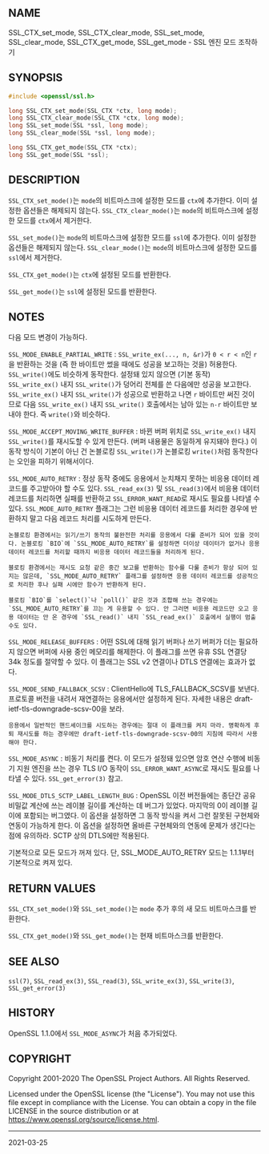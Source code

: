 ## NAME

SSL_CTX_set_mode, SSL_CTX_clear_mode, SSL_set_mode, SSL_clear_mode, SSL_CTX_get_mode, SSL_get_mode - SSL 엔진 모드 조작하기

## SYNOPSIS

```c
#include <openssl/ssl.h>

long SSL_CTX_set_mode(SSL_CTX *ctx, long mode);
long SSL_CTX_clear_mode(SSL_CTX *ctx, long mode);
long SSL_set_mode(SSL *ssl, long mode);
long SSL_clear_mode(SSL *ssl, long mode);

long SSL_CTX_get_mode(SSL_CTX *ctx);
long SSL_get_mode(SSL *ssl);
```

## DESCRIPTION

`SSL_CTX_set_mode()`는 `mode`의 비트마스크에 설정한 모드를 `ctx`에 추가한다. 이미 설정한 옵션들은 해제되지 않는다. `SSL_CTX_clear_mode()`는 `mode`의 비트마스크에 설정한 모드를 `ctx`에서 제거한다.

`SSL_set_mode()`는 `mode`의 비트마스크에 설정한 모드를 `ssl`에 추가한다. 이미 설정한 옵션들은 해제되지 않는다. `SSL_clear_mode()`는 `mode`의 비트마스크에 설정한 모드를 `ssl`에서 제거한다.

`SSL_CTX_get_mode()`는 `ctx`에 설정된 모드를 반환한다.

`SSL_get_mode()`는 `ssl`에 설정된 모드를 반환한다.

## NOTES

다음 모드 변경이 가능하다.

`SSL_MODE_ENABLE_PARTIAL_WRITE`
:   `SSL_write_ex(..., n, &r)`가 `0 < r < n`인 `r`을 반환하는 것을 (즉 한 바이트만 썼을 때에도 성공을 보고하는 것을) 허용한다. `SSL_write()`에도 비슷하게 동작한다. 설정돼 있지 않으면 (기본 동작) `SSL_write_ex()` 내지 `SSL_write()`가 덩어리 전체를 쓴 다음에만 성공을 보고한다. `SSL_write_ex()` 내지 `SSL_write()`가 성공으로 반환하고 나면 `r` 바이트만 써진 것이므로 다음 `SSL_write_ex()` 내지 `SSL_write()` 호출에서는 남아 있는 `n-r` 바이트만 보내야 한다. 즉 `write()`와 비슷하다.

`SSL_MODE_ACCEPT_MOVING_WRITE_BUFFER`
:   바뀐 버퍼 위치로 `SSL_write_ex()` 내지 `SSL_write()`를 재시도할 수 있게 만든다. (버퍼 내용물은 동일하게 유지돼야 한다.) 이 동작 방식이 기본이 아닌 건 논블로킹 `SSL_write()`가 논블로킹 `write()`처럼 동작한다는 오인을 피하기 위해서이다.

`SSL_MODE_AUTO_RETRY`
:   정상 동작 중에도 응용에서 눈치채지 못하는 비응용 데이터 레코드를 주고받아야 할 수도 있다. `SSL_read_ex(3)` 및 `SSL_read(3)`에서 비응용 데이터 레코드를 처리하면 실패를 반환하고 `SSL_ERROR_WANT_READ`로 재시도 필요를 나타낼 수 있다. `SSL_MODE_AUTO_RETRY` 플래그는 그런 비응용 데이터 레코드를 처리한 경우에 반환하지 말고 다음 레코드 처리를 시도하게 만든다.

    논블로킹 환경에서는 읽기/쓰기 동작의 불완전한 처리를 응용에서 다룰 준비가 되어 있을 것이다. 논블로킹 `BIO`에 `SSL_MODE_AUTO_RETRY`를 설정하면 더이상 데이터가 없거나 응용 데이터 레코드를 처리할 때까지 비응용 데이터 레코드들을 처리하게 된다.

    블로킹 환경에서는 재시도 요청 같은 중간 보고를 반환하는 함수를 다룰 준비가 항상 되어 있지는 않은데, `SSL_MODE_AUTO_RETRY` 플래그를 설정하면 응용 데이터 레코드를 성공적으로 처리한 후나 실패 시에만 함수가 반환하게 된다.

    블로킹 `BIO`를 `select()`나 `poll()` 같은 것과 조합해 쓰는 경우에는 `SSL_MODE_AUTO_RETRY`를 끄는 게 유용할 수 있다. 안 그러면 비응용 레코드만 오고 응용 데이터는 안 온 경우에 `SSL_read()` 내지 `SSL_read_ex()` 호출에서 실행이 멈출 수도 있다.

`SSL_MODE_RELEASE_BUFFERS`
:   어떤 SSL에 대해 읽기 버퍼나 쓰기 버퍼가 더는 필요하지 않으면 버퍼에 사용 중인 메모리를 해제한다. 이 플래그를 쓰면 유휴 SSL 연결당 34k 정도를 절약할 수 있다. 이 플래그는 SSL v2 연결이나 DTLS 연결에는 효과가 없다.

`SSL_MODE_SEND_FALLBACK_SCSV`
:   ClientHello에 TLS_FALLBACK_SCSV를 보낸다. 프로토콜 버전을 내려서 재연결하는 응용에서만 설정하게 된다. 자세한 내용은 draft-ietf-tls-downgrade-scsv-00을 보라.

    응용에서 일반적인 핸드셰이크를 시도하는 경우에는 절대 이 플래크를 켜지 마라. 명확하게 후퇴 재시도를 하는 경우에만 draft-ietf-tls-downgrade-scsv-00의 지침에 따라서 사용해야 한다.

`SSL_MODE_ASYNC`
:   비동기 처리를 켠다. 이 모드가 설정돼 있으면 암호 연산 수행에 비동기 지원 엔진을 쓰는 경우 TLS I/O 동작이 `SSL_ERROR_WANT_ASYNC`로 재시도 필요를 나타낼 수 있다. `SSL_get_error(3)` 참고.

`SSL_MODE_DTLS_SCTP_LABEL_LENGTH_BUG`
:   OpenSSL 이전 버전들에는 종단간 공유 비밀값 계산에 쓰는 레이블 길이를 계산하는 데 버그가 있었다. 마지막의 0이 레이블 길이에 포함되는 버그였다. 이 옵션을 설정하면 그 동작 방식을 켜서 그런 잘못된 구현체와 연동이 가능하게 한다. 이 옵션을 설정하면 올바른 구현체와의 연동에 문제가 생긴다는 점에 유의하라. SCTP 상의 DTLS에만 적용된다.

기본적으로 모든 모드가 꺼져 있다. 단, SSL_MODE_AUTO_RETRY 모드는 1.1.1부터 기본적으로 켜져 있다.

## RETURN VALUES

`SSL_CTX_set_mode()`와 `SSL_set_mode()`는 `mode` 추가 후의 새 모드 비트마스크를 반환한다.

`SSL_CTX_get_mode()`와 `SSL_get_mode()`는 현재 비트마스크를 반환한다.

## SEE ALSO

`ssl(7)`, `SSL_read_ex(3)`, `SSL_read(3)`, `SSL_write_ex(3)`, `SSL_write(3)`, `SSL_get_error(3)`

## HISTORY

OpenSSL 1.1.0에서 `SSL_MODE_ASYNC`가 처음 추가되었다.

## COPYRIGHT

Copyright 2001-2020 The OpenSSL Project Authors. All Rights Reserved.

Licensed under the OpenSSL license (the "License").  You may not use this file except in compliance with the License.  You can obtain a copy in the file LICENSE in the source distribution or at <https://www.openssl.org/source/license.html>.

----

2021-03-25
